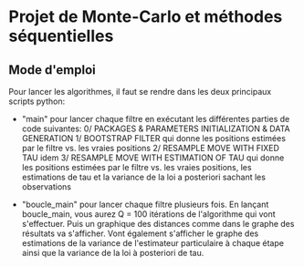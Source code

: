 # Projet de Monte-Carlo et méthodes séquentielles #

## Mode d'emploi ##

Pour lancer les algorithmes, il faut se rendre dans les deux principaux scripts python:

  - "main" pour lancer chaque filtre en exécutant les différentes parties de code suivantes:
    0/ PACKAGES & PARAMETERS INITIALIZATION & DATA GENERATION
    1/ BOOTSTRAP FILTER qui donne les positions estimées par le filtre vs. les vraies positions
    2/ RESAMPLE MOVE WITH FIXED TAU idem
    3/ RESAMPLE MOVE WITH ESTIMATION OF TAU qui donne les positions estimées par le filtre vs. les vraies positions, 
    les estimations de tau et la variance de la loi a posteriori sachant les observations
    
  - "boucle_main" pour lancer chaque filtre plusieurs fois.
  En lançant boucle_main, vous aurez Q = 100 itérations de l'algorithme qui vont s'effectuer.
  Puis un graphique des distances comme dans le graphe des résultats va s'afficher.
  Vont également s'afficher le graphe des estimations de la variance de l'estimateur particulaire à chaque étape ainsi que la variance de la loi à posteriori de tau.
